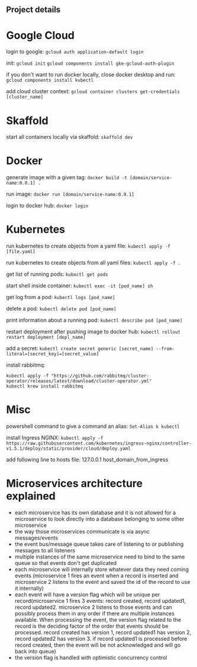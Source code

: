 ## Project details

# Google Cloud

login to google:
`gcloud auth application-default login`

init:
`gcloud init`
`gcloud components install gke-gcloud-auth-plugin`

if you don't want to run docker locally, close docker desktop and run:
`gcloud components install kubectl`

add cloud cluster context:
`gcloud container clusters get-credentials [cluster_name]`

# Skaffold

start all containers locally via skaffold:
`skaffold dev`

# Docker

generate image with a given tag:
`docker build -t [domain/service-name:0.0.1] .`

run image:
`docker run [domain/service-name:0.0.1]`

login to docker hub:
`docker login`

# Kubernetes

run kubernetes to create objects from a yaml file:
`kubectl apply -f [file.yaml]`

run kubernetes to create objects from all yaml files:
`kubectl apply -f .`

get list of running pods:
`kubectl get pods`

start shell inside container:
`kubectl exec -it [pod_name] sh`

get log from a pod:
`kubectl logs [pod_name]`

delete a pod:
`kubectl delete pod [pod_name]`

print information about a running pod:
`kubectl describe pod [pod_name]`

restart deployment after pushing image to docker hub:
`kubectl rollout restart deployment [depl_name]`

add a secret:
`kubectl create secret generic [secret_name] --from-literal=[secret_key]=[secret_value]`

install rabbitmq:
```
kubectl apply -f "https://github.com/rabbitmq/cluster-operator/releases/latest/download/cluster-operator.yml"
kubectl krew install rabbitmq
```

# Misc

powershell command to give a command an alias:
`Set-Alias k kubectl`

install Ingress NGINX:
`kubectl apply -f https://raw.githubusercontent.com/kubernetes/ingress-nginx/controller-v1.5.1/deploy/static/provider/cloud/deploy.yaml`

add following line to hosts file:
127.0.0.1 host_domain_from_ingress

# Microservices architecture explained
- each microservice has its own database and it is not allowed for a microservice to look directly into a database belonging to some other microservice
- the way those microservices communicate is via async messages/events
- the event bus/message queue takes care of listening to or publishing messages to all listeners
- multiple instances of the same microservice need to bind to the same queue so that events don't get duplicated
- each microservice will internally store whatever data they need coming events (microservice 1 fires an event when a record is inserted and microservice 2 listens to the event and saved the id of the record to use it internally)
- each event will have a version flag which will be unique per record(microservice 1 fires 3 events: record created, record updated1, record updated2. microservice 2 listens to those events and can possibly process them in any order if there are multiple instances available. When processing the event, the version flag related to the record is the deciding factor of the order that events should be processed. record created has version 1, record updated1 has version 2, record updated2 has version 3. if record updated1 is processed before record created, then the event will be not acknowledged and will go back into queue)
- the version flag is handled with optimistic concurrency control

